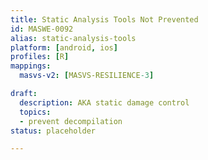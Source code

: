 ```yaml
---
title: Static Analysis Tools Not Prevented
id: MASWE-0092
alias: static-analysis-tools
platform: [android, ios]
profiles: [R]
mappings:
  masvs-v2: [MASVS-RESILIENCE-3]

draft:
  description: AKA static damage control
  topics:
  - prevent decompilation
status: placeholder

---
```


